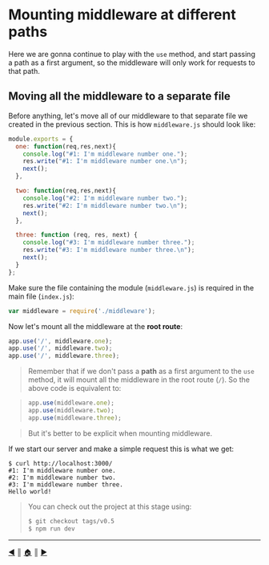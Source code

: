 # Mounting middleware at different paths
Here we are gonna continue to play with the `use` method, and start passing a path as a first argument, so the middleware will only work for requests to that path.

## Moving all the middleware to a separate file
Before anything, let's move all of our middleware to that separate file we created in the previous section. This is how `middleware.js` should look like:

```js
module.exports = {
  one: function(req,res,next){
    console.log("#1: I'm middleware number one.");
    res.write("#1: I'm middleware number one.\n");
    next();
  },

  two: function(req,res,next){
    console.log("#2: I'm middleware number two.");
    res.write("#2: I'm middleware number two.\n");
    next();
  },

  three: function (req, res, next) {
    console.log("#3: I'm middleware number three.");
    res.write("#3: I'm middleware number three.\n");
    next();
  }
};
```

Make sure the file containing the module (`middleware.js`) is required in the main file (`index.js`):

```js
var middleware = require('./middleware');
```

Now let's mount all the middleware at the **root route**:

```js
app.use('/', middleware.one);
app.use('/', middleware.two);
app.use('/', middleware.three);
```

> Remember that if we don't pass a **path** as a first argument to the `use` method, it will mount all the middleware in the root route (`/`). So the above code is equivalent to:

>  ```js
>  app.use(middleware.one);
>  app.use(middleware.two);
>  app.use(middleware.three);
>  ```

> But it's better to be explicit when mounting middleware.

If we start our server and make a simple request this is what we get:

```
$ curl http://localhost:3000/
#1: I'm middleware number one.
#2: I'm middleware number two.
#3: I'm middleware number three.
Hello world!
```

> You can check out the project at this stage using:
>
> ```bash
> $ git checkout tags/v0.5
> $ npm run dev
> ```


---
[:arrow_backward:][back] ║ [:house:][home] ║ [:arrow_forward:][next]

<!-- navigation -->
[home]: ../README.md
[back]: middleware.md
[next]: #

<!-- links -->
[1]: http://expressjs.com/
